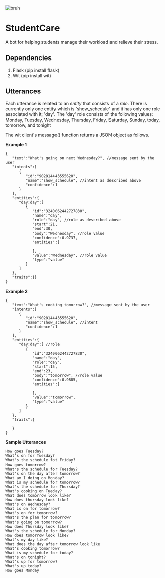 ![bruh](https://wusa.ca/sites/ca.waterloo-undergraduate-student-association/files/uploads/images/logo-studentcare.png)
<h1><b>StudentCare</b></h1>
A bot for helping students manage their workload and relieve their stress.

<b><h2>Dependencies</h2></b>

1. Flask (pip install flask)
2. Wit (pip install wit)


<b><h2>Utterances</h2></b>

Each utterance is related to an <i>entity</i> that consists of a <i>role</i>. 
There is currently only one entity which is 'show_schedule' and it has only one role associated with it; 'day'. The 'day' role consists of the following values: Monday, Tuesday, Wednesday, Thursday, Friday, Saturday, Sunday, today, tomorrow, and tonight

The wit client's message() function returns a JSON object as follows. 

<b>Example 1</b>
```
{
   "text":"What's going on next Wednesday?", //message sent by the user
   "intents":[
      {
         "id":"902814443555620",
         "name":"show_schedule", //intent as described above
         "confidence":1
      }
   ],
   "entities":{
      "day:day":[
         {
            "id":"3240062442727830",
            "name":"day",
            "role":"day", //role as described above
            "start":21,
            "end":30,
            "body":"Wednesday", //role value
            "confidence":0.9737,
            "entities":[

            ],
            "value":"Wednesday", //role value
            "type":"value"
         }
      ]
   },
   "traits":{}
}

```

<b>Example 2</b>
```
{
   "text":"What's cooking tomorrow?", //message sent by the user
   "intents":[
      {
         "id":"902814443555620",
         "name":"show_schedule", //intent
         "confidence":1
      }
   ],
   "entities":{
      "day:day":[ //role
         {
            "id":"3240062442727830",
            "name":"day",
            "role":"day",
            "start":15,
            "end":23,
            "body":"tomorrow", //role value
            "confidence":0.9885,
            "entities":[

            ],
            "value":"tomorrow",
            "type":"value"
         }
      ]
   },
   "traits":{

   }
}

```

<b>Sample Utterances</b>

```
How goes Tuesday? 
What's on for Tuesday?
What's the schedule fot Friday?
How goes tomorrow?
What's the schedule for Tuesday?
What's on the day after tomorrow?
What am I doing on Monday?
What is my schedule for tomorrow?
What's the schedule for Thursday?
What's cooking on Tueday?
What does tomorrow look like?
How does thursday look like?
What's on Wednesday?
What is on for tomorrow?
What's on for tomorrow?
What's the plan for tomorrow?
What's going on tomorrow?
How does Thursday look like?
What's the schedule for Monday?
How does tomorrow look like?
What's my day like?
What does the day after tomorrow look like
What's cooking tomorrow?
What is my schedule for today?
What's on tonight?
What's up for tomorrow?
What's up today?
How goes Monday
```

